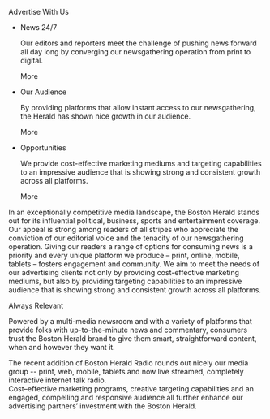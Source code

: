 Advertise With Us

*   News 24/7
    
    Our editors and reporters meet the challenge of pushing news forward all day long by converging our newsgathering operation from print to digital.
    
    More
    
*   Our Audience
    
    By providing platforms that allow instant access to our newsgathering, the Herald has shown nice growth in our audience.
    
    More
    
*   Opportunities
    
    We provide cost-effective marketing mediums and targeting capabilities to an impressive audience that is showing strong and consistent growth across all platforms.
    
    More
    

In an exceptionally competitive media landscape, the Boston Herald stands out for its influential political, business, sports and entertainment coverage. Our appeal is strong among readers of all stripes who appreciate the conviction of our editorial voice and the tenacity of our newsgathering operation. Giving our readers a range of options for consuming news is a priority and every unique platform we produce – print, online, mobile, tablets – fosters engagement and community. We aim to meet the needs of our advertising clients not only by providing cost-effective marketing mediums, but also by providing targeting capabilities to an impressive audience that is showing strong and consistent growth across all platforms.

Always Relevant

Powered by a multi-media newsroom and with a variety of platforms that provide folks with up-to-the-minute news and commentary, consumers trust the Boston Herald brand to give them smart, straightforward content, when and however they want it.

The recent addition of Boston Herald Radio rounds out nicely our media group -- print, web, mobile, tablets and now live streamed, completely interactive internet talk radio.  
Cost–effective marketing programs, creative targeting capabilities and an engaged, compelling and responsive audience all further enhance our advertising partners’ investment with the Boston Herald.